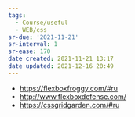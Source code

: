 ```yaml
---
tags:
  - Course/useful
  - WEB/css
sr-due: '2021-11-21'
sr-interval: 1
sr-ease: 170
date created: 2021-11-21 13:17
date updated: 2021-12-16 20:49
---
```


- <https://flexboxfroggy.com/#ru>
- <http://www.flexboxdefense.com/>
- <https://cssgridgarden.com/#ru>
